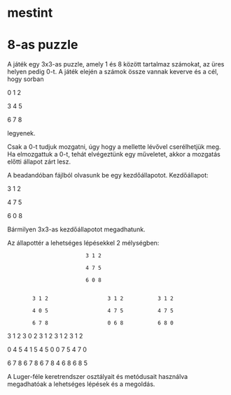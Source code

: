 # mestint

# 8-as puzzle

A játék egy 3x3-as puzzle, amely 1 és 8 között tartalmaz számokat, az üres helyen pedig 0-t.
A játék elején a számok össze vannak keverve és a cél, hogy sorban

0 1 2

3 4 5

6 7 8

legyenek.

Csak a 0-t tudjuk mozgatni, úgy hogy a mellette lévővel cserélhetjük meg. 
Ha elmozgattuk a 0-t, tehát elvégeztünk egy műveletet, akkor a mozgatás előtti állapot zárt lesz.

A beadandóban fájlból olvasunk be egy kezdőállapotot.
Kezdőállapot:

3 1 2

4 7 5

6 0 8

Bármilyen 3x3-as kezdőállapotot megadhatunk.

Az állapottér a lehetséges lépésekkel 2 mélységben:



                             3 1 2
                             
                             4 7 5
                             
                             6 0 8
                      
                      
            3 1 2                   3 1 2           3 1 2

            4 0 5                   4 7 5           4 7 5
 
            6 7 8                   0 6 8           6 8 0


3 1 2       3 0 2      3 1 2        3 1 2           3 1 2

0 4 5       4 1 5      4 5 0        0 7 5           4 7 0

6 7 8       6 7 8      6 7 8        4 6 8           6 8 5



A Luger-féle keretrendszer osztályait és metódusait használva megadhatóak a lehetséges lépések és a megoldás.
